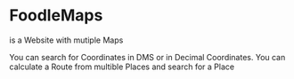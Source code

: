 # FoodleMaps
 
is a Website with mutiple Maps 

You can search for Coordinates in DMS or in Decimal Coordinates. 
You can calculate a Route from multible Places and search for a Place
